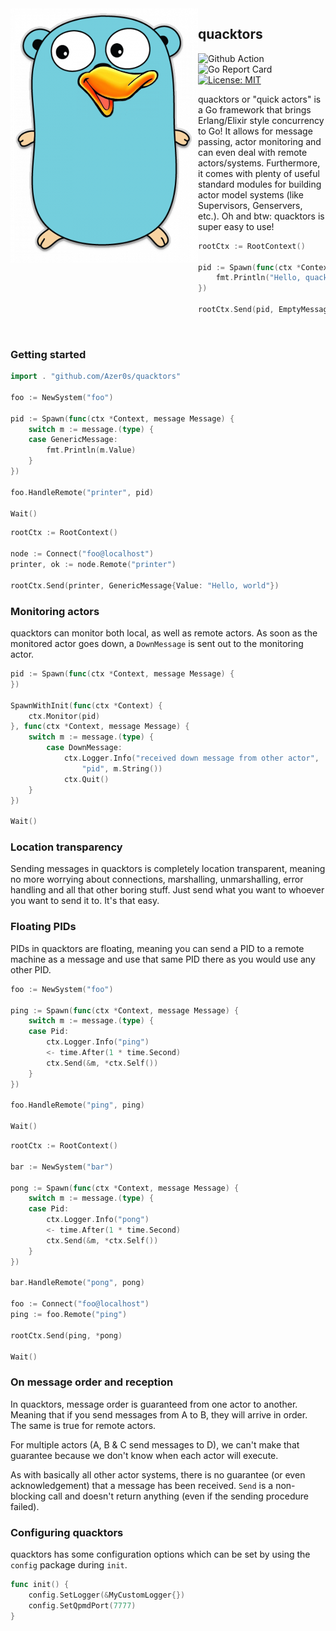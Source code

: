 <img src="assets/quacktor-logo.png" alt="logo" align="left"/>

## quacktors

![Github Action](https://github.com/Azer0s/quacktors/workflows/Go/badge.svg) ![Go Report Card](https://goreportcard.com/badge/github.com/Azer0s/quacktors) [![License: MIT](https://img.shields.io/badge/License-MIT-yellow.svg)](https://github.com/Azer0s/quacktors/blob/master/LICENSE.md)

quacktors or "quick actors" is a Go framework that brings Erlang/Elixir style concurrency to Go! It allows for message passing, actor monitoring and can even deal with remote actors/systems. Furthermore, it comes with plenty of useful standard modules for building actor model systems (like Supervisors, Genservers, etc.). Oh and btw: quacktors is super easy to use!

```go
rootCtx := RootContext()

pid := Spawn(func(ctx *Context, message Message) {
    fmt.Println("Hello, quacktors!")
})

rootCtx.Send(pid, EmptyMessage{})
```

<br>

### Getting started

```go
import . "github.com/Azer0s/quacktors"

foo := NewSystem("foo")

pid := Spawn(func(ctx *Context, message Message) {
    switch m := message.(type) {
    case GenericMessage:
        fmt.Println(m.Value)
    }
})

foo.HandleRemote("printer", pid)

Wait()
```

```go
rootCtx := RootContext()

node := Connect("foo@localhost")
printer, ok := node.Remote("printer")

rootCtx.Send(printer, GenericMessage{Value: "Hello, world"})
```

### Monitoring actors

quacktors can monitor both local, as well as remote actors. As soon as the monitored actor goes down, a `DownMessage` is sent out to the monitoring actor.

```go
pid := Spawn(func(ctx *Context, message Message) {
})

SpawnWithInit(func(ctx *Context) {
    ctx.Monitor(pid)
}, func(ctx *Context, message Message) {
    switch m := message.(type) {
        case DownMessage:
            ctx.Logger.Info("received down message from other actor", 
                "pid", m.String())
            ctx.Quit()
    }
})

Wait()
```

### Location transparency

Sending messages in quacktors is completely location transparent, meaning no more worrying about connections, marshalling, unmarshalling, error handling and all that other boring stuff. Just send what you want to whoever you want to send it to. It's that easy.

### Floating PIDs

PIDs in quacktors are floating, meaning you can send a PID to a remote machine as a message and use that same PID there as you would use any other PID.

```go
foo := NewSystem("foo")

ping := Spawn(func(ctx *Context, message Message) {
    switch m := message.(type) {
    case Pid:
        ctx.Logger.Info("ping")
        <- time.After(1 * time.Second)
        ctx.Send(&m, *ctx.Self())
    }
})

foo.HandleRemote("ping", ping)

Wait()
```

```go
rootCtx := RootContext()

bar := NewSystem("bar")

pong := Spawn(func(ctx *Context, message Message) {
    switch m := message.(type) {
    case Pid:
        ctx.Logger.Info("pong")
        <- time.After(1 * time.Second)
        ctx.Send(&m, *ctx.Self())
    }
})

bar.HandleRemote("pong", pong)

foo := Connect("foo@localhost")
ping := foo.Remote("ping")

rootCtx.Send(ping, *pong)

Wait()
```

### On message order and reception

In quacktors, message order is guaranteed from one actor to another. Meaning that if you send messages from A to B, they will arrive in order. The same is true for remote actors.

For multiple actors (A, B & C send messages to D), we can't make that guarantee because we don't know when each actor will execute.

As with basically all other actor systems, there is no guarantee (or even acknowledgement) that a message has been received. `Send` is a non-blocking call and doesn't return anything (even if the sending procedure failed).

### Configuring quacktors

quacktors has some configuration options which can be set by using the `config` package during `init`.

```go
func init() {
    config.SetLogger(&MyCustomLogger{})
    config.SetQpmdPort(7777)
}
```
